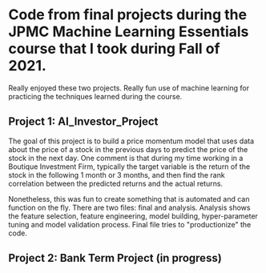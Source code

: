 # Code from final projects during the JPMC Machine Learning Essentials course that I took during Fall of 2021. 

Really enjoyed these two projects. Really fun use of machine learning for practicing the techniques learned during the course.

## Project 1: AI_Investor_Project
The goal of this project is to build a price momentum model that uses data about the price of a stock in the previous days to predict the price of the stock in the next day. One comment is that during my time working in a Boutique Investment Firm, typically the target variable is the return of the stock in the following 1 month or 3 months, and then find the rank correlation between the predicted returns and the actual returns.

Nonetheless, this was fun to create something that is automated and can function on the fly. There are two files: final and analysis. Analysis shows the feature selection, feature engineering, model building, hyper-parameter tuning and model validation process. Final file tries to "productionize" the code.

## Project 2: Bank Term Project (in progress)
